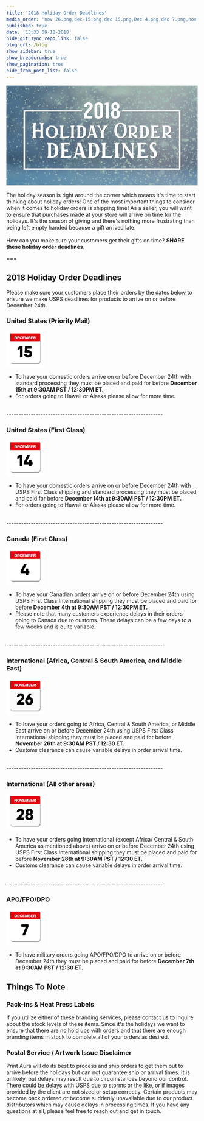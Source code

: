 ```yaml
---
title: '2018 Holiday Order Deadlines'
media_order: 'nov 26.png,dec-15.png,dec 15.png,Dec 4.png,dec 7.png,nov 28.png,2018 holiday order deadlines.jpg,2018 holiday order deadlines.jpg'
published: true
date: '13:33 09-10-2018'
hide_git_sync_repo_link: false
blog_url: /blog
show_sidebar: true
show_breadcrumbs: true
show_pagination: true
hide_from_post_list: false
---
```


![](2018%20holiday%20order%20deadlines.jpg)

The holiday season is right around the corner which means it's time to start thinking about holiday orders! One of the most important things to consider when it comes to holiday orders is shipping time! As a seller, you will want to ensure that purchases made at your store will arrive on time for the holidays. It's the season of giving and there's nothing more frustrating than being left empty handed because a gift arrived late.
<br><br>
How can you make sure your customers get their gifts on time? **SHARE these holiday order deadlines**.

===

## 2018 Holiday Order Deadlines

Please make sure your customers place their orders by the dates below to ensure we make USPS deadlines for products to arrive on or before December 24th.

### United States (Priority Mail)
![](dec-15.png)<br>
* To have your domestic orders arrive on or before December 24th with standard processing they must be placed and paid for before **December 15th at 9:30AM PST / 12:30PM ET.** 
* For orders going to Hawaii or Alaska please allow for more time.
<br>
----------------------------------------------------------------

### United States (First Class)
![](dec%2015.png)<br>
* To have your domestic orders arrive on or before December 24th with USPS First Class shipping and standard processing they must be placed and paid for before **December 14th at 9:30AM PST / 12:30PM ET.**
* For orders going to Hawaii or Alaska please allow for more time.
<br>
----------------------------------------------------------------

### Canada (First Class)
![](Dec%204.png)<br>
* To have your Canadian orders arrive on or before December 24th using USPS First Class International shipping they must be placed and paid for before **December 4th at 9:30AM PST / 12:30PM ET.**
* Please note that many customers experience delays in their orders going to Canada due to customs. These delays can be a few days to a few weeks and is quite variable.
 <br>
----------------------------------------------------------------

### International (Africa, Central & South America, and Middle East)
![](nov%2026.png)<br>
* To have your orders going to Africa, Central & South America, or Middle East arrive on or before December 24th using USPS First Class International shipping they must be placed and paid for before **November 26th at 9:30AM PST / 12:30 ET.**
* Customs clearance can cause variable delays in order arrival time.
<br>
----------------------------------------------------------------
 
### International (All other areas)
![](nov%2028.png)<br>
* To have your orders going International (except Africa/ Central & South America as mentioned above) arrive on or before December 24th using USPS First Class International shipping they must be placed and paid for before **November 28th at 9:30AM PST / 12:30 ET.**
* Customs clearance can cause variable delays in order arrival time.
<br>
----------------------------------------------------------------

### APO/FPO/DPO
![](dec%207.png)<br>
* To have military orders going APO/FPO/DPO to arrive on or before December 24th they must be placed and paid for before **December 7th at 9:30AM PST / 12:30 ET.** 
 
## Things To Note
### Pack-ins & Heat Press Labels
If you utilize either of these branding services, please contact us to inquire about the stock levels of these items. Since it's the holidays we want to ensure that there are no hold ups with orders and that there are enough branding items in stock to complete all of your orders as desired. 

### Postal Service / Artwork Issue Disclaimer
Print Aura will do its best to process and ship orders to get them out to arrive before the holidays but can not guarantee ship or arrival times. It is unlikely, but delays may result due to circumstances beyond our control. There could be delays with USPS due to storms or the like, or if images provided by the client are not sized or setup correctly. Certain products may become back ordered or become suddenly unavailable due to our product distributors which may cause delays in processing times. If you have any questions at all, please feel free to reach out and get in touch. 

